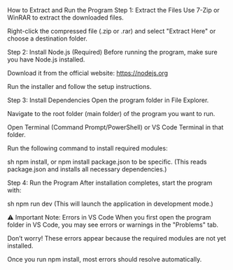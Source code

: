 How to Extract and Run the Program
Step 1: Extract the Files
Use 7-Zip or WinRAR to extract the downloaded files.

Right-click the compressed file (.zip or .rar) and select "Extract Here" or choose a destination folder.

Step 2: Install Node.js (Required)
Before running the program, make sure you have Node.js installed.

Download it from the official website: https://nodejs.org

Run the installer and follow the setup instructions.

Step 3: Install Dependencies
Open the program folder in File Explorer.

Navigate to the root folder (main folder) of the program you want to run.

Open Terminal (Command Prompt/PowerShell) or VS Code Terminal in that folder.

Run the following command to install required modules:

sh
npm install, or npm install package.json to be specific.
(This reads package.json and installs all necessary dependencies.)

Step 4: Run the Program
After installation completes, start the program with:

sh
npm run dev
(This will launch the application in development mode.)

⚠️ Important Note: Errors in VS Code
When you first open the program folder in VS Code, you may see errors or warnings in the "Problems" tab.

Don’t worry! These errors appear because the required modules are not yet installed.

Once you run npm install, most errors should resolve automatically.

